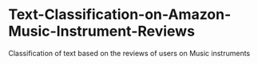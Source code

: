 # Text-Classification-on-Amazon-Music-Instrument-Reviews
Classification of text based on the reviews of users on Music instruments

